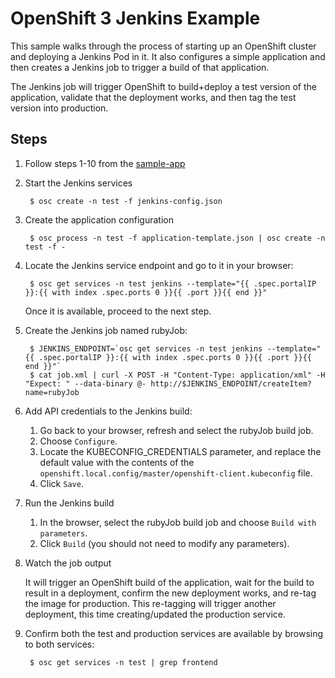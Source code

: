 OpenShift 3 Jenkins Example
=========================

This sample walks through the process of starting up an OpenShift cluster and deploying a Jenkins Pod in it.
It also configures a simple application and then creates a Jenkins job to trigger a build of that application.

The Jenkins job will trigger OpenShift to build+deploy a test version of the application, validate that
the deployment works, and then tag the test version into production.

Steps
-----

1. Follow steps 1-10 from the [sample-app](https://github.com/openshift/origin/blob/master/examples/sample-app/README.md)

2. Start the Jenkins services

        $ osc create -n test -f jenkins-config.json
        
3. Create the application configuration

        $ osc process -n test -f application-template.json | osc create -n test -f -
 
4. Locate the Jenkins service endpoint and go to it in your browser:

        $ osc get services -n test jenkins --template="{{ .spec.portalIP }}:{{ with index .spec.ports 0 }}{{ .port }}{{ end }}"

    Once it is available, proceed to the next step.
    
5. Create the Jenkins job named rubyJob:

        $ JENKINS_ENDPOINT=`osc get services -n test jenkins --template="{{ .spec.portalIP }}:{{ with index .spec.ports 0 }}{{ .port }}{{ end }}"`
        $ cat job.xml | curl -X POST -H "Content-Type: application/xml" -H "Expect: " --data-binary @- http://$JENKINS_ENDPOINT/createItem?name=rubyJob

6. Add API credentials to the Jenkins build:

    1. Go back to your browser, refresh and select the rubyJob build job.
    2. Choose `Configure`.
    3. Locate the KUBECONFIG_CREDENTIALS parameter, and replace the default value with the contents of the `openshift.local.config/master/openshift-client.kubeconfig` file.
    4. Click `Save`.

6. Run the Jenkins build
   
    1. In the browser, select the rubyJob build job and choose `Build with parameters`.
    2. Click `Build` (you should not need to modify any parameters).

7. Watch the job output

   It will trigger an OpenShift build of the application, wait for the build to result in a deployment,
   confirm the new deployment works, and re-tag the image for production.  This re-tagging will trigger
   another deployment, this time creating/updated the production service.

8. Confirm both the test and production services are available by browsing to both services:

        $ osc get services -n test | grep frontend
   
